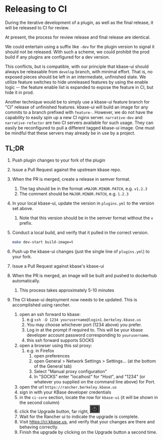 ---
---
# Releasing to CI

During the iterative development of a plugin, as well as the final release, it will be released to CI for review.

At present, the process for review release and final release are identical. 

We could entertain using a suffix like `-dev` for the plugin version to signal it should not be released. With such a scheme, we could prohibit the prod build if any plugins are configured for a dev version.

This conflicts, but is compatible, with our principle that kbase-ui should always be releasable from `develop` branch, with minimal effort. That is, no exposed pieces should be left in an intermediate, unfinished state. We utilize feature switches to hide unreleased features by using the enable logic -- the feature enable list is expanded to expose the feature in CI, but hide it in prod.

Another technique would be to simply use a kbase-ui feature branch for "CI" release of unfinished features. kbase-ui will build an image for any commits to a branch prefixed with `feature-`. However, we do not have the capability to easily spin up a new CI nginx server. `narrative-dev` and `narrative-refactor` are two CI servers available for such usage. They can easily be reconfigured to pull a different tagged kbase-ui image. One must be mindful that these servers may already be in use by a project.

## TL;DR

1. Push plugin changes to your fork of the plugin
2. Issue a Pull Request against the upstream kbase repo.
3. When the PR is merged, create a release in semver format.
   1. The tag should be in the format `vMAJOR.MINOR.PATCH`, e.g. `v1.2.3`
   2. The comment should be `MAJOR.MINOR.PATCH`, e.g. `1.2.3`
4. In your local kbase-ui, update the version in `plugins.yml` to the version set above.
   1. Note that this version should be in the semver format without the `v` prefix.
5. Conduct a local build, and verify that it pulled in the correct version.

    ```bash
    make dev-start build-image=t
    ```

6. Push up the kbase-ui changes (just the single line of `plugins.yml`) to your fork.
7. Issue a Pull Request against kbase's kbase-ui
8. When the PR is merged, an image will be built and pushed to dockerhub automatically.
   1. This process takes approximately 5-10 minutes
9. The CI kbase-ui deployment now needs to be updated. This is accomplished using rancher.
    1. open an ssh forward to kbase:
       1. e.g `ssh -D 1234 yourusername@login1.berkeley.kbase.us`
       2. You may choose whichever port (1234 above) you prefer.
       3. Log in at the prompt if required to. This will be your kbase developer account password corresponding to `yourusername`.
       4. this ssh forward supports SOCKS
    2. open a browser using this ssl proxy:
       1. e.g. in Firefox
           1. open preferences 
           2. open General > Network Settings > Settings... (at the bottom of the General tab)
           3. Select "Manual proxy configuration"
           4. In "SOCKS" enter "localhost" for "Host", and "1234" (or whatever you supplied on the command line above) for Port.
    3. open the url `https://rancher.berkeley.kbase.us`
    4. sign in with your KBase developer credentials
    5. in the `ci-core` section, locate the row for `kbase-ui` (it will be shown in the second column)
    6. click the Upgrade button, far right, ![Upgrade button](./images/update-button.png)
    7. Wait for the Rancher ui to indicate the upgrade is complete.
    8. Visit https://ci.kbase.us, and verify that your changes are there and behaving correctly.
    9. Finish the upgrade by clicking on the Upgrade button a second time.
